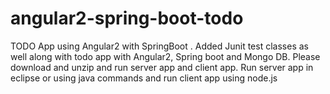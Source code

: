 # angular2-spring-boot-todo
TODO App using Angular2 with SpringBoot . Added Junit test classes as well along with todo app with Angular2, Spring boot and Mongo DB. Please download and unzip and run server app and client app. Run server app in eclipse or using java commands and run client app using node.js
